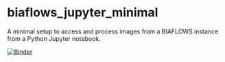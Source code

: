 # biaflows_jupyter_minimal
A minimal setup to access and process images from a BIAFLOWS instance from a Python Jupyter notebook.

[![Binder](https://mybinder.org/badge_logo.svg)](https://mybinder.org/v2/gh/Neubias-WG5/biaflows_jupyter_minimal.git/master?filepath=download_images_from_biaflows.ipynb)
